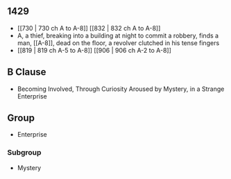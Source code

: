 ## 1429
- [[730 | 730 ch A to A-8]] [[832 | 832 ch A to A-8]] 
- A, a thief, breaking into a building at night to commit a robbery, finds a man, [[A-8]], dead on the floor, a revolver clutched in his tense fingers
- [[819 | 819 ch A-5 to A-8]] [[906 | 906 ch A-2 to A-8]] 

## B Clause
- Becoming Involved, Through Curiosity Aroused by Mystery, in a Strange Enterprise

## Group
- Enterprise

### Subgroup
- Mystery

